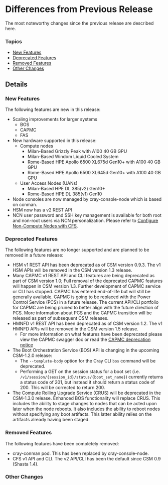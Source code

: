 # Differences from Previous Release

The most noteworthy changes since the previous release are described here.

### Topics

   * [New Features](#new_features)
   * [Deprecated Features](#deprecated_features)
   * [Removed Features](#removed_features)
   * [Other Changes](#other_changes)


## Details

<a name="new_features"></a>
### New Features

The following features are new in this release:

   * Scaling improvements for larger systems
      * BOS
      * CAPMC
      * FAS
   * New hardware supported in this release:
      * Compute nodes
         * Milan-Based Grizzly Peak with A100 40 GB GPU
         * Milan-Based Windom Liquid Cooled System
         * Rome-Based HPE Apollo 6500 XL675d Gen10+ with A100 40 GB GPU
         * Rome-Based HPE Apollo 6500 XL645d Gen10+ with A100 40 GB GPU
      * User Access Nodes (UANs)
         * Milan-Based HPE DL 385(v2) Gen10+
         * Rome-Based HPE DL 385(v1) Gen10
   * Node consoles are now managed by cray-console-node which is based on conman.
   * HSM now has a v2 REST API
   * NCN user password and SSH key management is available for both root and
     non-root users via NCN personalization. Please refer to [Configure Non-Compute Nodes with CFS](../operations/CSM_product_management/Configure_Non-Compute_Nodes_with_CFS.md).

<a name="deprecated_features"></a>
### Deprecated Features

The following features are no longer supported and are planned to be removed in a future release:

   * HSM v1 REST API has been deprecated as of CSM version 0.9.3. The v1 HSM APIs will be removed in the CSM version 1.3 release.
   * Many CAPMC v1 REST API and CLI features are being deprecated as part of CSM version 1.0; Full removal of the deprecated CAPMC features will happen in CSM version 1.3. Further development of CAPMC service or CLI has stopped. CAPMC has entered end-of-life but will still be generally available. CAPMC is going to be replaced with the Power Control Service (PCS) in a future release. The current API/CLI portfolio for CAPMC are being pruned to better align with the future direction of PCS. More information about PCS and the CAPMC transition will be released as part of subsequent CSM releases.
   * HMNFD v1 REST API has been deprecated as of CSM version 1.2. The v1 HMNFD APIs will be removed in the CSM version 1.5 release.
     * For more information on what features have been deprecated please view the CAPMC swagger doc or read the [CAPMC deprecation notice](../introduction/CAPMC_deprecation.md)
   * The Boot Orchestration Service (BOS) API is changing in the upcoming CSM-1.2.0 release:
        * The `--template-body` option for the Cray CLI `bos` command will be deprecated.
        * Performing a GET on the session status for a boot set (i.e. `/v1/session/{session_id}/status/{boot_set_name}`) currently returns a status code of 201, but instead it should return a status code of 200. This will be corrected to return 200.
   * The Compute Rolling Upgrade Service (CRUS) will be deprecated in the CSM-1.3.0 release. Enhanced BOS functionality will replace CRUS. This includes the ability to stage changes to nodes that can be acted upon later when the node reboots. It also includes the ability to reboot nodes without specifying any boot artifacts. This latter ability relies on the artifacts already having been staged.

<a name="removed_features"></a>
### Removed Features

The following features have been completely removed:

   * cray-conman pod. This has been replaced by cray-console-node.
   * CFS v1 API and CLI. The v2 API/CLI has been the default since CSM 0.9 (Shasta 1.4).

<a name="other_changes"></a>
### Other Changes

